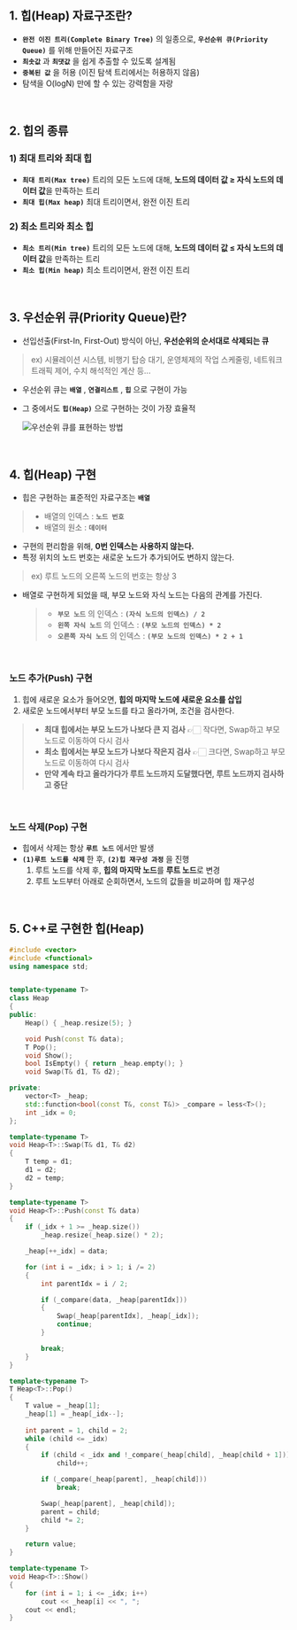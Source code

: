 ## 1. 힙(Heap) 자료구조란?
- **`완전 이진 트리(Complete Binary Tree)`** 의 일종으로, **`우선순위 큐(Priority Queue)`** 를 위해 만들어진 자료구조
- **`최솟값`** 과 **`최댓값`** 을 쉽게 추출할 수 있도록 설계됨  
- **`중복된 값`** 을 허용 (이진 탐색 트리에서는 허용하지 않음)  
- 탐색을 $\mathrm{O(logN)}$ 만에 할 수 있는 강력함을 자랑

<br>

## 2. 힙의 종류
### 1) 최대 트리와 최대 힙
- **`최대 트리(Max tree)`**
  트리의 모든 노드에 대해, **노드의 데이터 값 $\geq$ 자식 노드의 데이터 값**을 만족하는 트리
- **`최대 힙(Max heap)`**
  최대 트리이면서, 완전 이진 트리    

### 2) 최소 트리와 최소 힙  
- **`최소 트리(Min tree)`**
  트리의 모든 노드에 대해, **노드의 데이터 값 $\leq$ 자식 노드의 데이터 값**을 만족하는 트리
- **`최소 힙(Min heap)`**
  최소 트리이면서, 완전 이진 트리  
<br>

## 3. 우선순위 큐(Priority Queue)란?
- 선입선출(First-In, First-Out) 방식이 아닌, **우선순위의 순서대로 삭제되는 큐**  
> ex) 시뮬레이션 시스템, 비행기 탑승 대기,
> 운영체제의 작업 스케줄링, 네트워크 트래픽 제어, 수치 해석적인 계산 등...  

- 우선순위 큐는 **`배열`** , **`연결리스트`** , **`힙`** 으로 구현이 가능  
- 그 중에서도 **`힙(Heap)`** 으로 구현하는 것이 가장 효율적  
	
	![우선순위 큐를 표현하는 방법](https://gmlwjd9405.github.io/images/data-structure-heap/data-structure-heap-priorityqueue.png)  

<br>

## 4. 힙(Heap) 구현
- 힙은 구현하는 표준적인 자료구조는 **`배열`**  
> - 배열의 인덱스 : **`노드 번호`**  
> - 배열의 원소 : **`데이터`**  

- 구현의 편리함을 위해, **0번 인덱스는 사용하지 않는다.**  
- 특정 위치의 노드 번호는 새로운 노드가 추가되어도 변하지 않는다.  
> ex) 루트 노드의 오른쪽 노드의 번호는 항상 3  

- 배열로 구현하게 되었을 때, 부모 노드와 자식 노드는 다음의 관계를 가진다.  
    > - **`부모 노드`** 의 인덱스 : **`(자식 노드의 인덱스) / 2`**  
    > - **`왼쪽 자식 노드`** 의 인덱스 : **`(부모 노드의 인덱스) * 2`**  
    > - **`오른쪽 자식 노드`** 의 인덱스 : **`(부모 노드의 인덱스) * 2 + 1`**  

<br>

### 노드 추가(Push) 구현

1. 힙에 새로운 요소가 들어오면, **힙의 마지막 노드에 새로운 요소를 삽입**
2. 새로운 노드에서부터 부모 노드를 타고 올라가며, 조건을 검사한다.  
> - **최대 힙에서는 부모 노드가 나보다 큰 지 검사**
>   👉🏻 작다면, Swap하고 부모 노드로 이동하여 다시 검사  
> - **최소 힙에서는 부모 노드가 나보다 작은지 검사**
>   👉🏻 크다면, Swap하고 부모 노드로 이동하여 다시 검사  
> - **만약 계속 타고 올라가다가 루트 노드까지 도달했다면, 루트 노드까지 검사하고 중단**  

<br>

### 노드 삭제(Pop) 구현

- 힙에서 삭제는 항상 **`루트 노드`** 에서만 발생  
- **`(1)루트 노드를 삭제`** 한 후, **`(2)힙 재구성 과정`** 을 진행  
	1. 루트 노드를 삭제 후, **힙의 마지막 노드**를 **루트 노드**로 변경  
	2. 루트 노드부터 아래로 순회하면서, 노드의 값들을 비교하며 힙 재구성  
<br>

## 5. C++로 구현한 힙(Heap)
```cpp
#include <vector>
#include <functional>
using namespace std;


template<typename T>
class Heap
{
public:
	Heap() { _heap.resize(5); }

	void Push(const T& data);
	T Pop();
	void Show();
	bool IsEmpty() { return _heap.empty(); }
	void Swap(T& d1, T& d2);

private:
	vector<T> _heap;
	std::function<bool(const T&, const T&)> _compare = less<T>();
	int _idx = 0;
};

template<typename T>
void Heap<T>::Swap(T& d1, T& d2)
{
	T temp = d1;
	d1 = d2;
	d2 = temp;
}

template<typename T>
void Heap<T>::Push(const T& data)
{
	if (_idx + 1 >= _heap.size())
		_heap.resize(_heap.size() * 2);

	_heap[++_idx] = data;

	for (int i = _idx; i > 1; i /= 2)
	{
		int parentIdx = i / 2;

		if (_compare(data, _heap[parentIdx]))
		{
			Swap(_heap[parentIdx], _heap[_idx]);
			continue;
		}

		break;
	}
}

template<typename T>
T Heap<T>::Pop()
{
	T value = _heap[1];
	_heap[1] = _heap[_idx--];
	
	int parent = 1, child = 2;
	while (child <= _idx)
	{
		if (child < _idx and !_compare(_heap[child], _heap[child + 1]))
			child++;

		if (_compare(_heap[parent], _heap[child]))
			break;

		Swap(_heap[parent], _heap[child]);
		parent = child;
		child *= 2;
	}

	return value;
}

template<typename T>
void Heap<T>::Show()
{
	for (int i = 1; i <= _idx; i++)
		cout << _heap[i] << ", ";
	cout << endl;
}
```  

